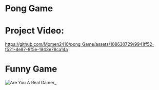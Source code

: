 # Pong Game

# Project Video:
https://github.com/Momen2410/pong_Game/assets/108630729/9941ff52-f521-4e87-8f5e-1943e78ca14a


# Funny Game

![Are You A Real Gamer_](https://github.com/Momen2410/pong_Game/assets/108630729/3d8ae07c-6a09-45fb-b989-7014cca146bd)

